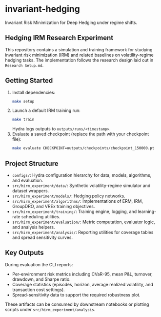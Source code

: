 # invariant-hedging

Invariant Risk Minimization for Deep Hedging under regime shifts.

## Hedging IRM Research Experiment

This repository contains a simulation and training framework for studying invariant risk minimization (IRM) and related baselines on volatility-regime hedging tasks. The implementation follows the research design laid out in `Research Setup.md`.

## Getting Started

1. Install dependencies:
   ```bash
   make setup
   ```
2. Launch a default IRM training run:
   ```bash
   make train
   ```
   Hydra logs outputs to `outputs/runs/<timestamp>`.
3. Evaluate a saved checkpoint (replace the path with your checkpoint file):
   ```bash
   make evaluate CHECKPOINT=outputs/checkpoints/checkpoint_150000.pt
   ```

## Project Structure

- `configs/`: Hydra configuration hierarchy for data, models, algorithms, and evaluation.
- `src/hirm_experiment/data/`: Synthetic volatility-regime simulator and dataset wrappers.
- `src/hirm_experiment/models/`: Hedging policy networks.
- `src/hirm_experiment/algorithms/`: Implementations of ERM, IRM, GroupDRO, and VREx training objectives.
- `src/hirm_experiment/training/`: Training engine, logging, and learning-rate scheduling utilities.
- `src/hirm_experiment/evaluation/`: Metric computation, evaluator logic, and analysis helpers.
- `src/hirm_experiment/analysis/`: Reporting utilities for coverage tables and spread sensitivity curves.

## Key Outputs

During evaluation the CLI reports:
- Per-environment risk metrics including CVaR-95, mean P&L, turnover, drawdown, and Sharpe ratio.
- Coverage statistics (episodes, horizon, average realized volatility, and transaction cost settings).
- Spread-sensitivity data to support the required robustness plot.

These artifacts can be consumed by downstream notebooks or plotting scripts under `src/hirm_experiment/analysis`.
